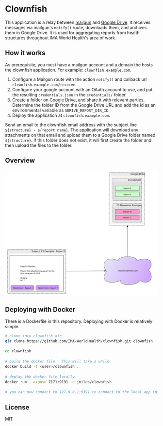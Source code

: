 Clownfish
=========

This application is a relay between [mailgun](https://www.mailgun.com/) and [Google Drive](https://drive.google.com).  It receives messages via mailgun's `notify()` route, downloads them, and archives them in Google Drive.  It is used for aggregating reports from health structures throughout IMA World Health's area of work.

## How it works

As prerequisite, you must have a mailgun account and a domain the hosts the clownfish application.  For example: `clownfish.example.com`.
 1. Configure a Mailgun route with the action `notify()` and callback url `clownfish.example.com/receive`.
 2. Configure your google account with an OAuth account to use, and put the resulting `credentials.json` in the `credentials/` folder.
 3. Create a folder on Google Drive, and share it with relevant parties.  Determine the folder ID from the Google Drive URL and add the id as an environmental variable as `GDRIVE_REPORT_DIR_ID`.
 3. Deploy the application at `clownfish.example.com`.

Send an email to the clownfish email address with the subject line `${structure} - ${report name}`.  The application will download any attachments on that email and upload them to a Google Drive folder named `${structure}`.  If this folder does not exist, it will first create the folder and then upload the files to the folder.

## Overview
![Clownfish Overview](./docs/overview.svg "How it works")

## Deploying with Docker

There is a Dockerfile in this repository.  Deploying with Docker is relatively simple.

```sh
# clone into clownfish dir
git clone https://github.com/IMA-WorldHealth/clownfish.git clownfish

cd clownfish

# build the docker file.  This will take a while.
docker build -t <user>/clownfish .

# deploy the docker file locally
docker run --expose 7171:9191 -d jniles/clownfish

# you can now connect to 127.0.0.1:9191 to connect to the local app instance
```

## License
[MIT](./LICENSE)
